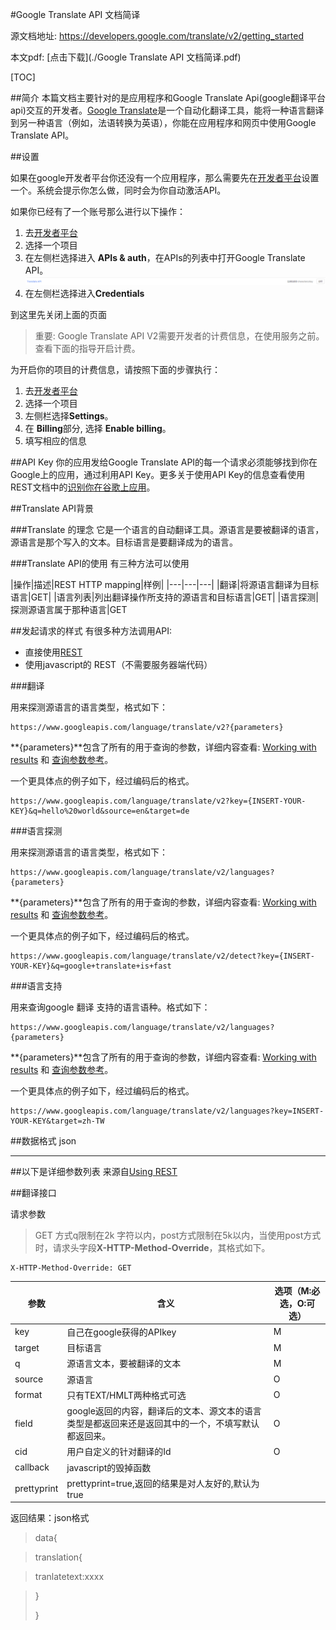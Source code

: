 
#Google Translate API 文档简译

源文档地址: https://developers.google.com/translate/v2/getting_started

本文pdf: [点击下载](./Google Translate API 文档简译.pdf)


[TOC]

##简介
本篇文档主要针对的是应用程序和Google Translate Api(google翻译平台api)交互的开发者。[Google Translate](http//translate.google.com)是一个自动化翻译工具，能将一种语言翻译到另一种语言（例如，法语转换为英语），你能在应用程序和网页中使用Google Translate API。

##设置

如果在google开发者平台你还没有一个应用程序，那么需要先在[开发者平台](https://console.developers.google.com//start/api?id=translate&credential=client_key)设置一个。系统会提示你怎么做，同时会为你自动激活API。

如果你已经有了一个账号那么进行以下操作：

1. 去[开发者平台](https://console.developers.google.com//start/api?id=translate&credential=client_key)
2. 选择一个项目
3. 在左侧栏选择进入 **APIs & auth**，在APIs的列表中打开Google Translate API。![](./img/1.png)
4. 在左侧栏选择进入**Credentials**

到这里先关闭上面的页面

>重要: Google Translate API V2需要开发者的计费信息，在使用服务之前。查看下面的指导开启计费。

为开启你的项目的计费信息，请按照下面的步骤执行：

1. 去[开发者平台](https://console.developers.google.com//start/api?id=translate&credential=client_key)
2. 选择一个项目
3. 左侧栏选择**Settings**。
4. 在 **Billing**部分, 选择 **Enable billing**。
5. 填写相应的信息


##API Key
你的应用发给Google Translate API的每一个请求必须能够找到你在Google上的应用，通过利用API Key。更多关于使用API Key的信息查看使用REST文档中的[识别你在谷歌上应用](https://developers.google.com/translate/v2/using_rest#auth)。

##Translate API背景

###Translate 的理念
它是一个语言的自动翻译工具。源语言是要被翻译的语言，源语言是那个写入的文本。目标语言是要翻译成为的语言。

###Translate API的使用
有三种方法可以使用


|操作|描述|REST HTTP mapping|样例|
|---|---|---|
|翻译|将源语言翻译为目标语言|GET|
|语言列表|列出翻译操作所支持的源语言和目标语言|GET|
|语言探测|探测源语言属于那种语言|GET


##发起请求的样式
有很多种方法调用API:

* 直接使用[REST](http://en.wikipedia.org/wiki/Representational_State_Transfer) 
* 使用javascript的 REST（不需要服务器端代码）


###翻译

用来探测源语言的语言类型，格式如下：

	https://www.googleapis.com/language/translate/v2?{parameters}
**{parameters}**包含了所有的用于查询的参数，详细内容查看: [Working with results](https://developers.google.com/translate/v2/using_rest#WorkingResults) 和 [查询参数参考](https://developers.google.com/translate/v2/using_rest#query-params)。

一个更具体点的例子如下，经过编码后的格式。

	https://www.googleapis.com/language/translate/v2?key={INSERT-YOUR-KEY}&q=hello%20world&source=en&target=de

###语言探测

用来探测源语言的语言类型，格式如下：

	https://www.googleapis.com/language/translate/v2/languages?{parameters}
    
**{parameters}**包含了所有的用于查询的参数，详细内容查看: [Working with results](https://developers.google.com/translate/v2/using_rest#WorkingResults) 和 [查询参数参考](https://developers.google.com/translate/v2/using_rest#query-params)。

一个更具体点的例子如下，经过编码后的格式。

	https://www.googleapis.com/language/translate/v2/detect?key={INSERT-YOUR-KEY}&q=google+translate+is+fast


###语言支持

用来查询google 翻译 支持的语言语种。格式如下：

	https://www.googleapis.com/language/translate/v2/languages?{parameters}


**{parameters}**包含了所有的用于查询的参数，详细内容查看: [Working with results](https://developers.google.com/translate/v2/using_rest#WorkingResults) 和 [查询参数参考](https://developers.google.com/translate/v2/using_rest#query-params)。

一个更具体点的例子如下，经过编码后的格式。

	https://www.googleapis.com/language/translate/v2/languages?key=INSERT-YOUR-KEY&target=zh-TW

##数据格式 json

***

##以下是详细参数列表 来源自[Using REST](https://developers.google.com/translate/v2/using_rest)

##翻译接口

请求参数

>GET 方式q限制在2k 字符以内，post方式限制在5k以内，当使用post方式时，请求头字段**X-HTTP-Method-Override**，其格式如下。
	
    X-HTTP-Method-Override: GET


|参数|含义|选项（M:必选，O:可选）|
|---|---|---|
|key|自己在google获得的APIkey|M|
|target|目标语言|M
|q|源语言文本，要被翻译的文本|M
|source|源语言|O
|format|只有TEXT/HMLT两种格式可选|O
|field|google返回的内容，翻译后的文本、源文本的语言类型是都返回来还是返回其中的一个，不填写默认都返回来。|O|
|cid|用户自定义的针对翻译的Id|O
|callback|javascript的毁掉函数|
|prettyprint|prettyprint=true,返回的结果是对人友好的,默认为true|


返回结果：json格式

>data{

>translation{

>tranlatetext:xxxx

>}
>
>}

